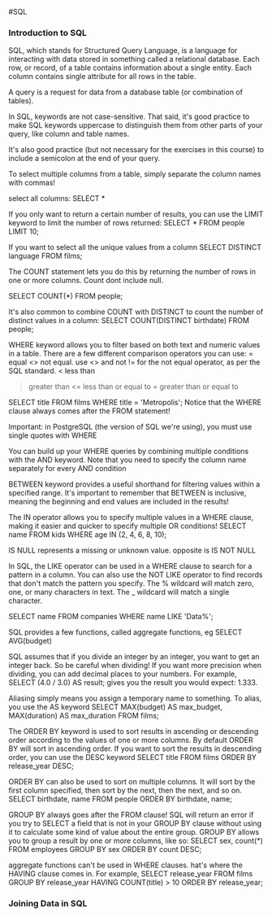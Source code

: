 #SQL

### Introduction to SQL
SQL, which stands for Structured Query Language, is a language for interacting with data stored in something called a relational database.
Each row, or record, of a table contains information about a single entity. Each column contains single attribute for all rows in the table.

 A query is a request for data from a database table (or combination of tables).
 
 In SQL, keywords are not case-sensitive. That said, it's good practice to make SQL keywords uppercase to distinguish them from other parts of your query, like column and table names.

It's also good practice (but not necessary for the exercises in this course) to include a semicolon at the end of your query. 

To select multiple columns from a table, simply separate the column names with commas!

select all columns: SELECT *

If you only want to return a certain number of results, you can use the LIMIT keyword to limit the number of rows returned:
SELECT *
FROM people
LIMIT 10;

If you want to select all the unique values from a column
SELECT DISTINCT language
FROM films;

The COUNT statement lets you do this by returning the number of rows in one or more columns. Count dont include null.

SELECT COUNT(*)
FROM people;

It's also common to combine COUNT with DISTINCT to count the number of distinct values in a column:
SELECT COUNT(DISTINCT birthdate)
FROM people;

WHERE keyword allows you to filter based on both text and numeric values in a table. There are a few different comparison operators you can use:
= equal
<> not equal. use <> and not != for the not equal operator, as per the SQL standard.
< less than
> greater than
<= less than or equal to
>= greater than or equal to

SELECT title
FROM films
WHERE title = 'Metropolis';
Notice that the WHERE clause always comes after the FROM statement!

Important: in PostgreSQL (the version of SQL we're using), you must use single quotes with WHERE

You can build up your WHERE queries by combining multiple conditions with the AND keyword.
Note that you need to specify the column name separately for every AND condition

BETWEEN keyword provides a useful shorthand for filtering values within a specified range. 
It's important to remember that BETWEEN is inclusive, meaning the beginning and end values are included in the results!

The IN operator allows you to specify multiple values in a WHERE clause, making it easier and quicker to specify multiple OR conditions!
SELECT name
FROM kids
WHERE age IN (2, 4, 6, 8, 10);

IS NULL represents a missing or unknown value. 
opposite is IS NOT NULL

In SQL, the LIKE operator can be used in a WHERE clause to search for a pattern in a column. 
You can also use the NOT LIKE operator to find records that don't match the pattern you specify.
The % wildcard will match zero, one, or many characters in text. 
The _ wildcard will match a single character. 

SELECT name
FROM companies
WHERE name LIKE 'Data%';

SQL provides a few functions, called aggregate functions,
eg SELECT AVG(budget)

SQL assumes that if you divide an integer by an integer, you want to get an integer back. So be careful when dividing!
If you want more precision when dividing, you can add decimal places to your numbers. For example,
SELECT (4.0 / 3.0) AS result;
gives you the result you would expect: 1.333.

Aliasing simply means you assign a temporary name to something. To alias, you use the AS keyword
SELECT MAX(budget) AS max_budget,
       MAX(duration) AS max_duration
FROM films;

The ORDER BY keyword is used to sort results in ascending or descending order according to the values of one or more columns.
By default ORDER BY will sort in ascending order. If you want to sort the results in descending order, you can use the DESC keyword
SELECT title
FROM films
ORDER BY release_year DESC;

ORDER BY can also be used to sort on multiple columns. It will sort by the first column specified, then sort by the next, then the next, and so on.
SELECT birthdate, name
FROM people
ORDER BY birthdate, name;

GROUP BY always goes after the FROM clause!
SQL will return an error if you try to SELECT a field that is not in your GROUP BY clause without using it to calculate some kind of value about the entire group.
GROUP BY allows you to group a result by one or more columns, like so:
SELECT sex, count(*)
FROM employees
GROUP BY sex
ORDER BY count DESC;

aggregate functions can't be used in WHERE clauses. 
hat's where the HAVING clause comes in. For example,
SELECT release_year
FROM films
GROUP BY release_year
HAVING COUNT(title) > 10
ORDER BY release_year;

### Joining Data in SQL
